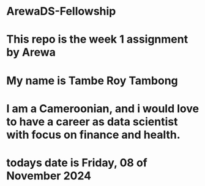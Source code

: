 # ArewaDS-Fellowship
# This repo is the week 1 assignment by Arewa
# My name is Tambe Roy Tambong
# I am a Cameroonian, and i would love to have a career as data scientist with focus on finance and health.
# todays date is Friday, 08 of November 2024